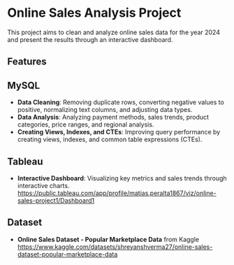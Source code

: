 # Online Sales Analysis Project

This project aims to clean and analyze online sales data for the year 2024 and present the results through an interactive dashboard.

## Features

## MySQL
- **Data Cleaning**: Removing duplicate rows, converting negative values to positive, normalizing text columns, and adjusting data types.
- **Data Analysis**: Analyzing payment methods, sales trends, product categories, price ranges, and regional analysis.
- **Creating Views, Indexes, and CTEs**: Improving query performance by creating views, indexes, and common table expressions (CTEs).

## Tableau
- **Interactive Dashboard**: Visualizing key metrics and sales trends through interactive charts. 
https://public.tableau.com/app/profile/matias.peralta1867/viz/online-sales-project1/Dashboard1

## Dataset
- **Online Sales Dataset - Popular Marketplace Data** from Kaggle
https://www.kaggle.com/datasets/shreyanshverma27/online-sales-dataset-popular-marketplace-data
